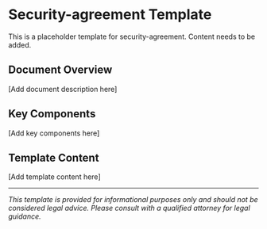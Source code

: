 # Security-agreement Template

This is a placeholder template for security-agreement. Content needs to be added.

## Document Overview
[Add document description here]

## Key Components
[Add key components here]

## Template Content
[Add template content here]

---
*This template is provided for informational purposes only and should not be considered legal advice. Please consult with a qualified attorney for legal guidance.*
